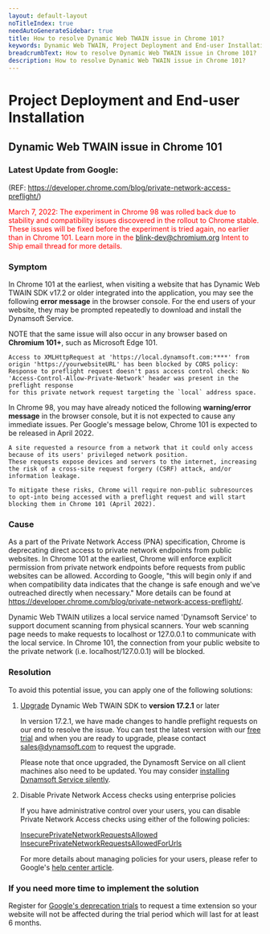 ```yaml
---
layout: default-layout
noTitleIndex: true
needAutoGenerateSidebar: true
title: How to resolve Dynamic Web TWAIN issue in Chrome 101?
keywords: Dynamic Web TWAIN, Project Deployment and End-user Installation, Chrome 101, Private Network Access, preflight request
breadcrumbText: How to resolve Dynamic Web TWAIN issue in Chrome 101?
description: How to resolve Dynamic Web TWAIN issue in Chrome 101?
---
```


# Project Deployment and End-user Installation

## Dynamic Web TWAIN issue in Chrome 101

### Latest Update from Google:
(REF: <a href="https://developer.chrome.com/blog/private-network-access-preflight/" target="_blank">https://developer.chrome.com/blog/private-network-access-preflight/</a>)

<font color=red>March 7, 2022: The experiment in Chrome 98 was rolled back due to stability and compatibility issues discovered in the rollout to Chrome stable. These issues will be fixed before the experiment is tried again, no earlier than in Chrome 101. Learn more in the blink-dev@chromium.org Intent to Ship email thread for more details.</font>

### Symptom

 In Chrome 101 at the earliest, when visiting a website that has Dynamic Web TWAIN SDK v17.2 or older integrated into the application, you may see the following **error message** in the browser console. For the end users of your website, they may be prompted repeatedly to download and install the Dynamsoft Service.

NOTE that the same issue will also occur in any browser based on **Chromium 101+**, such as Microsoft Edge 101.

```
Access to XMLHttpRequest at 'https://local.dynamsoft.com:****' from origin 'https://yourwebsiteURL' has been blocked by CORS policy: 
Response to preflight request doesn't pass access control check: No 'Access-Control-Allow-Private-Network' header was present in the preflight response 
for this private network request targeting the `local` address space.
```

In Chrome 98, you may have already noticed the following **warning/error message** in the browser console, but it is not expected to cause any immediate issues. Per Google's message below, Chrome 101 is expected to be released in April 2022.

```
A site requested a resource from a network that it could only access because of its users' privileged network position. 
These requests expose devices and servers to the internet, increasing the risk of a cross-site request forgery (CSRF) attack, and/or information leakage.

To mitigate these risks, Chrome will require non-public subresources to opt-into being accessed with a preflight request and will start blocking them in Chrome 101 (April 2022).
```

### Cause

As a part of the Private Network Access (PNA) specification, Chrome is deprecating direct access to private network endpoints from public websites. In Chrome 101 at the earliest, Chrome will enforce explicit permission from private network endpoints before requests from public websites can be allowed. According to Google, "this will begin only if and when compatibility data indicates that the change is safe enough and we've outreached directly when necessary." More details can be found at <a href="https://developer.chrome.com/blog/private-network-access-preflight/" target="_blank">https://developer.chrome.com/blog/private-network-access-preflight/</a>.

Dynamic Web TWAIN utilizes a local service named 'Dynamsoft Service' to support document scanning from physical scanners. Your web scanning page needs to make requests to localhost or 127.0.0.1 to communicate with the local service. In Chrome 101, the connection from your public website to the private network (i.e. localhost/127.0.0.1) will be blocked.

### Resolution

To avoid this potential issue, you can apply one of the following solutions:

1. <a href="https://www.dynamsoft.com/web-twain/docs/indepth/development/upgrade.html?ver=latest" target="_blank">Upgrade</a> Dynamic Web TWAIN SDK to **version 17.2.1** or later

   In version 17.2.1, we have made changes to handle preflight requests on our end to resolve the issue. You can test the latest version with our <a href="https://www.dynamsoft.com/web-twain/downloads/" target="_blank">free trial</a> and when you are ready to upgrade, please contact <a href="mailto:sales@dynamsoft.com" target="_blank">sales@dynamsoft.com</a> to request the upgrade.

   Please note that once upgraded, the Dynamosft Service on all client machines also need to be updated. You may consider <a href="https://www.dynamsoft.com/web-twain/docs/faq/can-i-install-dynamsoft-service-silently.html?ver=latest#can-i-install-dynamsoft-service-silently" target="_blank">installing Dynamsoft Service silently</a>.

2. Disable Private Network Access checks using enterprise policies

   If you have administrative control over your users, you can disable Private Network Access checks using either of the following policies:

   <a href="https://chromeenterprise.google/policies/#InsecurePrivateNetworkRequestsAllowed" target="_blank">InsecurePrivateNetworkRequestsAllowed</a> 
   <a href="https://chromeenterprise.google/policies/#InsecurePrivateNetworkRequestsAllowedForUrls" target="_blank">InsecurePrivateNetworkRequestsAllowedForUrls</a> 

   For more details about managing policies for your users, please refer to Google's <a href="https://support.google.com/chrome/a/answer/9037717" target="_blank">help center article</a>.

### If you need more time to implement the solution

   Register for <a href="https://developer.chrome.com/blog/origin-trials/#deprecation-trials" target="_blank">Google's deprecation trials</a> to request a time extension so your website will not be affected during the trial period which will last for at least 6 months.

